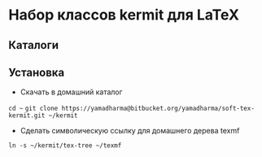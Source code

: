 # Набор классов kermit для LaTeX #

## Каталоги ##

## Установка ##

- Скачать в домашний каталог

`cd ~`
`git clone https://yamadharma@bitbucket.org/yamadharma/soft-tex-kermit.git ~/kermit`

- Сделать символическую ссылку для домашнего дерева texmf

`ln -s ~/kermit/tex-tree ~/texmf`
